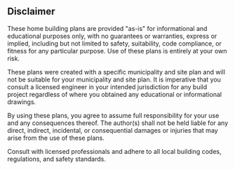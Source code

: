 ## Disclaimer

These home building plans are provided "as-is" for informational and educational purposes only, with no guarantees or warranties, express or implied, including but not limited to safety, suitability, code compliance, or fitness for any particular purpose. Use of these plans is entirely at your own risk.

These plans were created with a specific municipality and site plan and will not be suitable for your municipality and site plan. It is imperative that you consult a licensed engineer in your intended jurisdiction for any build project regardless of where you obtained any educational or informational drawings.

By using these plans, you agree to assume full responsibility for your use and any consequences thereof. The author(s) shall not be held liable for any direct, indirect, incidental, or consequential damages or injuries that may arise from the use of these plans.

Consult with licensed professionals and adhere to all local building codes, regulations, and safety standards.
